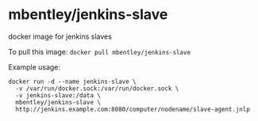 mbentley/jenkins-slave
======================

docker image for jenkins slaves

To pull this image:
`docker pull mbentley/jenkins-slave`

Example usage:

```
docker run -d --name jenkins-slave \
  -v /var/run/docker.sock:/var/run/docker.sock \
  -v jenkins-slave:/data \
  mbentley/jenkins-slave \
  http://jenkins.example.com:8080/computer/nodename/slave-agent.jnlp
```
